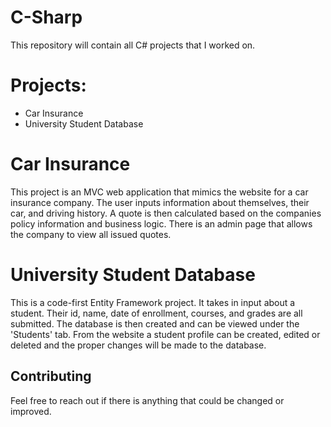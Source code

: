 # C-Sharp

This repository will contain all C# projects that I worked on.

# Projects:
- Car Insurance
- University Student Database

# Car Insurance
This project is an MVC web application that mimics the website for a car insurance company. The user inputs information about themselves, their car, and driving history. A quote is then calculated based on the companies policy information and business logic. There is an admin page that allows the company to view all issued quotes. 

# University Student Database
This is a code-first Entity Framework project. It takes in input about a student. Their id, name, date of enrollment, courses, and grades are all submitted. The database is then created and can be viewed under the 'Students' tab. From the website a student profile can be created, edited or deleted and the proper changes will be made to the database. 

## Contributing

Feel free to reach out if there is anything that could be changed or improved.
